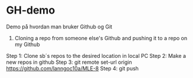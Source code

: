 # GH-demo
Demo på hvordan man bruker Github og Git

1. Cloning a repo from someone else's Github and pushing it to a repo on my Github

Step 1: Clone sb´s repos to the desired location in local PC
Step 2: Make a new repos in github
Step 3: git remote set-url origin https://github.com/lanngoc10a/MLE-8
Step 4: git push

